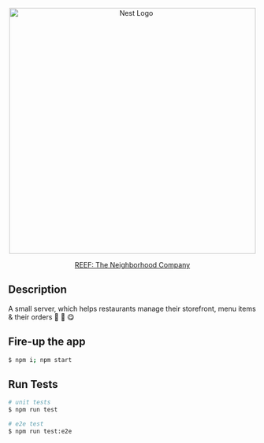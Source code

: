 <p align="center">
  <a href="http://nestjs.com/" target="blank">
    <img src="https://reeftechnology.com/api/uploads/illustration_homepage_REEF_new_578222f16f.jpg" width="500" alt="Nest Logo" />
  </a>
</p>

<p align="center">
  <a href="https://www.reeftechnology.com/" target="_blank">REEF: The Neighborhood Company</a></p>
<p align="center">

## Description

A small server, which helps restaurants manage their storefront, menu items & their orders 🍴 🚚 😋

## Fire-up the app

```bash
$ npm i; npm start
```

## Run Tests

```bash
# unit tests
$ npm run test

# e2e test
$ npm run test:e2e
```

